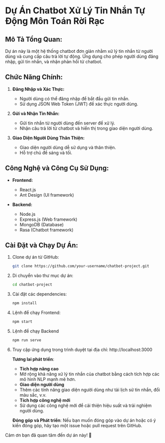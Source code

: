 # Dự Án Chatbot Xử Lý Tin Nhắn Tự Động Môn Toán Rời Rạc

## Mô Tả Tổng Quan:

Dự án này là một hệ thống chatbot đơn giản nhằm xử lý tin nhắn từ người dùng và cung cấp câu trả lời tự động. Ứng dụng cho phép người dùng đăng nhập, gửi tin nhắn, và nhận phản hồi từ chatbot.

## Chức Năng Chính:

1. **Đăng Nhập và Xác Thực:**
   - Người dùng có thể đăng nhập để bắt đầu gửi tin nhắn.
   - Sử dụng JSON Web Token (JWT) để xác thực người dùng.

2. **Gửi và Nhận Tin Nhắn:**
   - Gửi tin nhắn từ người dùng đến server để xử lý.
   - Nhận câu trả lời từ chatbot và hiển thị trong giao diện người dùng.

3. **Giao Diện Người Dùng Thân Thiện:**
   - Giao diện người dùng dễ sử dụng và thân thiện.
   - Hỗ trợ chủ đề sáng và tối.

## Công Nghệ và Công Cụ Sử Dụng:

- **Frontend:**
  - React.js
  - Ant Design (UI framework)

- **Backend:**
  - Node.js
  - Express.js (Web framework)
  - MongoDB (Database)
  - Rasa (Chatbot framework)

## Cài Đặt và Chạy Dự Án:

1. Clone dự án từ GitHub:
   ```bash
   git clone https://github.com/your-username/chatbot-project.git
2. Di chuyển vào thư mục dự án:
   ```bash
   cd chatbot-project
3. Cài đặt các dependencies:
   ```bash
   npm install
4. Lệnh để chạy Frontend:
   ```bash
   npm start
5. Lệnh để chạy Backend
   ```bash
   npm run serve
6. Truy cập ứng dụng trong trình duyệt tại địa chỉ: http://localhost:3000
   
   **Tương lai phát triển**:
      - **Tích hợp nâng cao**
      - Mở rộng khả năng xử lý tin nhắn của chatbot bằng cách tích hợp các mô hình NLP mạnh mẽ hơn.
      - **Giao diện người dùng**
      - Thêm các tính năng giao diện người dùng như tải lịch sử tin nhắn, đổi màu sắc, v.v.
      - **Tích hợp công nghệ mới**
      - Sử dụng các công nghệ mới để cải thiện hiệu suất và trải nghiệm người dùng.
        
   **Đóng góp và Phát triển**:
      Nếu bạn muốn đóng góp vào dự án hoặc có ý kiến đóng góp, hãy tạo một issue hoặc pull request trên GitHub.

Cảm ơn bạn đã quan tâm đến dự án này! 🚀
      
   
